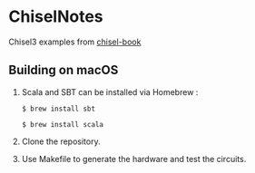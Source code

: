 # ChiselNotes

Chisel3 examples from 
[chisel-book](http://www.imm.dtu.dk/~masca/chisel-book.pdf)

## Building on macOS
1. Scala and SBT can be installed via Homebrew :

   <code>$ brew install sbt</code>
   
   <code>$ brew install scala</code>
2. Clone the repository.

3. Use Makefile to generate the hardware and test the circuits.
